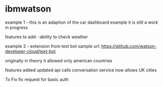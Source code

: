 # ibmwatson

example 1 - this is an adaption of the car dashboard example
it is still a work in progress

features to add:
-ability to check weather


example 2 - extension from text bot sample
url: https://github.com/watson-developer-cloud/text-bot

originally in theory it allowed only american countries

features added
updated api calls
conversation service now allows UK cities

To Fix
fix request for basic auth
